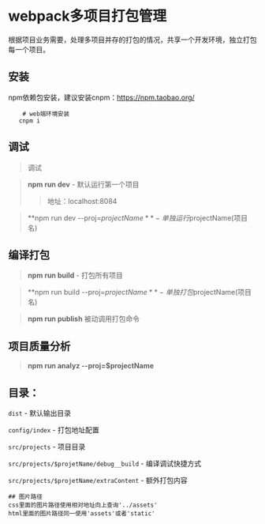 # webpack多项目打包管理 #

根据项目业务需要，处理多项目并存的打包的情况，共享一个开发环境，独立打包每一个项目。

## 安装
npm依赖包安装，建议安装cnpm：https://npm.taobao.org/

```
    # web端环境安装
   cnpm i

```

## 调试

>调试

> **npm run dev** - 默认运行第一个项目
>> 地址：localhost:8084

>  **npm run dev --proj=$projectName** - 单独运行$projectName(项目名)

## 编译打包

>  **npm run build** - 打包所有项目

>  **npm run build --proj=$projectName** - 单独打包$projectName(项目名)

> **npm run publish** 被动调用打包命令


## 项目质量分析
> **npm run analyz --proj=$projectName**

## 目录：

`dist` - 默认输出目录

`config/index` - 打包地址配置

`src/projects` - 项目目录

`src/projects/$projetName/debug__build` - 编译调试快捷方式

`src/projects/$projetName/extraContent` - 额外打包内容

```
## 图片路径
css里面的图片路径使用相对地址向上查询'../assets'
html里面的图片路径同一使用'assets'或者'static'

```
